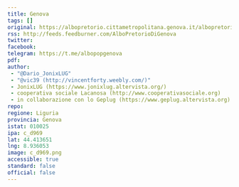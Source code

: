 ```yaml
---
title: Genova
tags: []
original: https://albopretorio.cittametropolitana.genova.it/albopretorio/Main.do?MVPG=AmvRicercaAlbo 
rss: http://feeds.feedburner.com/AlboPretorioDiGenova
twitter: 
facebook: 
telegram: https://t.me/albopopgenova
pdf: 
author:
 - "@Dario_JonixLUG"
 - "@vic39 (http://vincentforty.weebly.com/)"
 - JonixLUG (https://www.jonixlug.altervista.org/)
 - cooperativa sociale Lacanosa (http://www.cooperativasociale.org)
 - in collaborazione con lo Geplug (https://www.geplug.altervista.org)
repo: 
regione: Liguria
provincia: Genova
istat: 010025
ipa: c_d969
lat: 44.413651
lng: 8.936053
image: c_d969.png
accessible: true
standard: false
official: false
---
```

